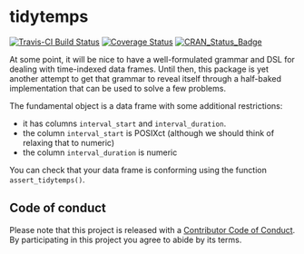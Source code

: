 
<!-- README.md is generated from README.Rmd. Please edit that file -->
tidytemps
=========

[![Travis-CI Build Status](https://travis-ci.org/ijlyttle/tidytemps.svg?branch=master)](https://travis-ci.org/ijlyttle/tidytemps) [![Coverage Status](https://img.shields.io/codecov/c/github/ijlyttle/tidytemps/master.svg)](https://codecov.io/github/ijlyttle/tidytemps?branch=master) [![CRAN\_Status\_Badge](http://www.r-pkg.org/badges/version/tidytemps)](https://cran.r-project.org/package=tidytemps)

At some point, it will be nice to have a well-formulated grammar and DSL for dealing with time-indexed data frames. Until then, this package is yet another attempt to get that grammar to reveal itself through a half-baked implementation that can be used to solve a few problems.

The fundamental object is a data frame with some additional restrictions:

-   it has columns `interval_start` and `interval_duration`.
-   the column `interval_start` is POSIXct (although we should think of relaxing that to numeric)
-   the column `interval_duration` is numeric

You can check that your data frame is conforming using the function `assert_tidytemps()`.

Code of conduct
---------------

Please note that this project is released with a [Contributor Code of Conduct](CONDUCT.md). By participating in this project you agree to abide by its terms.
